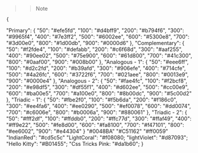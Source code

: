 >> Note

    {
  "Primary": {
    "50": "#efe5fd",
    "100": "#d4bff9",
    "200": "#b794f6",
    "300": "#9965f4",
    "400": "#7e3ff2",
    "500": "#6002ee",
    "600": "#5300e8",
    "700": "#3d00e0",
    "800": "#1d00db",
    "900": "#0000d6"
  },
  "Complementary": {
    "50": "#f2fde4",
    "100": "#defabb",
    "200": "#c6f68d",
    "300": "#aaf255",
    "400": "#90ee02",
    "500": "#75e900",
    "600": "#61d800",
    "700": "#41c300",
    "800": "#0aaf00",
    "900": "#008b00"
  },
  "Analogous - 1": {
    "50": "#eee6ff",
    "100": "#d2c2fd",
    "200": "#b39afd",
    "300": "#906efe",
    "400": "#714cfe",
    "500": "#4a26fc",
    "600": "#3722f6",
    "700": "#021aee",
    "800": "#0013e9",
    "900": "#0000e4"
  },
  "Analogous - 2": {
    "50": "#fae4fc",
    "100": "#f2bcf8",
    "200": "#e98df5",
    "300": "#df55f1",
    "400": "#d602ee",
    "500": "#cc00e9",
    "600": "#ba00e5",
    "700": "#a100e0",
    "800": "#8b00dc",
    "900": "#5c00d2"
  },
  "Triadic - 1": {
    "50": "#fbe2f0",
    "100": "#f5b6da",
    "200": "#f186c0",
    "300": "#ee4fa6",
    "400": "#ee0290",
    "500": "#ef0078",
    "600": "#dd0074",
    "700": "#c6006e",
    "800": "#b0006a",
    "900": "#880061"
  },
  "Triadic - 2": {
    "50": "#fff2df",
    "100": "#ffddb0",
    "200": "#ffc77d",
    "300": "#ffaf49",
    "400": "#ff9e22",
    "500": "#fe8d00",
    "600": "#fa8100",
    "700": "#f47101",
    "800": "#ee6002",
    "900": "#e44304"
  }
  "#0048BA"
  "#C51162"
  "#ff0059"
  "IndianRed": "#cd5c5c"
  "LightCoral": "#f08080;
  "lightViolet": "#d87093";
  "Hello Kitty": "#B01455";
  "Css Tricks Pink: "#da1b60";
}   
